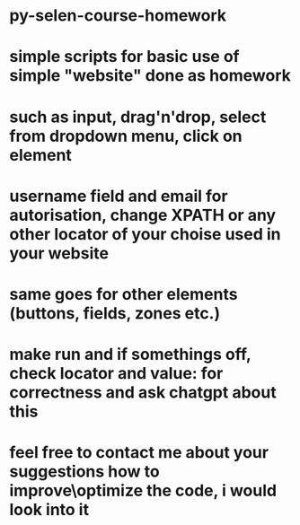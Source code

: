 # py-selen-course-homework
# simple scripts for basic use of simple "website" done as homework
# such as input, drag'n'drop, select from dropdown menu, click on element
# username field and email for autorisation, change XPATH or any other locator of your choise used in your website
# same goes for other elements (buttons, fields, zones etc.)
# make run and if somethings off, check locator and value: for correctness and ask chatgpt about this
# feel free to contact me about your suggestions how to improve\optimize the code, i would look into it
